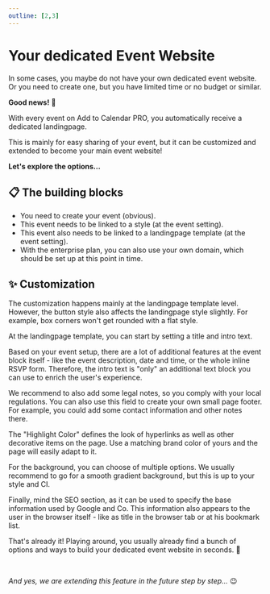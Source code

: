 ```yaml
---
outline: [2,3]
---
```


# Your dedicated Event Website

In some cases, you maybe do not have your own dedicated event website. Or you need to create one, but you have limited time or no budget or similar.

**Good news!** 🥳

With every event on Add to Calendar PRO, you automatically receive a dedicated landingpage.

This is mainly for easy sharing of your event, but it can be customized and extended to become your main event website!

**Let's explore the options...**

## 📋 The building blocks

* You need to create your event (obvious).
* This event needs to be linked to a style (at the event setting).
* This event also needs to be linked to a landingpage template (at the event setting).
* With the enterprise plan, you can also use your own domain, which should be set up at this point in time.

## ✨ Customization

The customization happens mainly at the landingpage template level. However, the button style also affects the landingpage style slightly. For example, box corners won't get rounded with a flat style.

At the landingpage template, you can start by setting a title and intro text.

Based on your event setup, there are a lot of additional features at the event block itself - like the event description, date and time, or the whole inline RSVP form.
Therefore, the intro text is "only" an additional text block you can use to enrich the user's experience.

We recommend to also add some legal notes, so you comply with your local regulations.
You can also use this field to create your own small page footer.
For example, you could add some contact information and other notes there.

The "Highlight Color" defines the look of hyperlinks as well as other decorative items on the page. Use a matching brand color of yours and the page will easily adapt to it.

For the background, you can choose of multiple options. We usually recommend to go for a smooth gradient background, but this is up to your style and CI.

Finally, mind the SEO section, as it can be used to specify the base information used by Google and Co. This information also appears to the user in the browser itself - like as title in the browser tab or at his bookmark list.

That's already it! Playing around, you usually already find a bunch of options and ways to build your dedicated event website in seconds. 🚀

<br />

*And yes, we are extending this feature in the future step by step...*  😉
